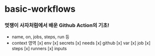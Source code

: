 # basic-workflows


### 멋쟁이 사자처럼에서 배운 Github Action의 기초!

- name, on, jobs, steps, run 등
- context 영역
  [x] env
  [x] secrets
  [x] needs
  [x] github
  [x] var
  [x] job
  [x] steps
  [x] runners
  [x] inputs
